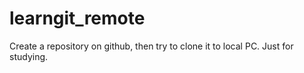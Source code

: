 # learngit_remote
Create a repository on github, then try to clone it to local PC. Just for studying.
